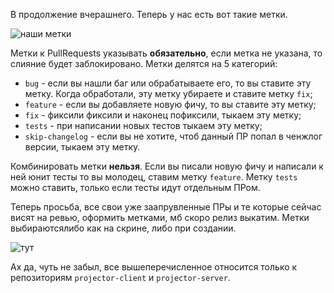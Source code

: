 В продолжение вчерашнего. Теперь у нас есть вот такие метки.

![наши метки](https://i.ibb.co/311h0wg/Screenshot-from-2021-08-03-14-26-07.png)

Метки к PullRequests указывать **обязательно**, если метка не указана, то слияние будет заблокировано.
Метки делятся на 5 категорий:
 * `bug` - если вы нашли баг или обрабатываете его, то вы ставите эту метку. Когда обработали, эту метку убираете и ставите метку `fix`;
 * `feature` - если вы добавляете новую фичу, то вы ставите эту метку;
 * `fix` - фиксили фиксили и наконец пофиксили, тыкаем эту метку;
 * `tests` - при написании новых тестов тыкаем эту метку;
 * `skip-changelog` - если вы не хотите, чтоб данный ПР попал в ченжлог версии, тыкаем эту метку.

Комбинировать метки **нельзя**. Если вы писали новую фичу и написали к ней юнит тесты то вы молодец, ставим метку `feature`. Метку `tests` можно ставить, только если тесты идут отдельным ПРом.

Теперь просьба, все свои уже заапрувленные ПРы и те которые сейчас висят на ревью, оформить метками, мб скоро релиз выкатим. Метки выбираютсялибо как на скрине, либо при создании.

![тут](https://i.ibb.co/Xxwpfns/Sva-LX4-JWV80.jpg)

Ах да, чуть не забыл, все вышеперечисленное относится только к репозиториям `projector-client` и `projector-server`.


